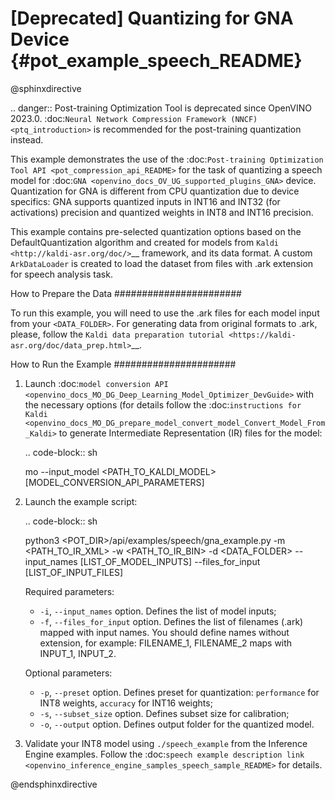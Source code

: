 # [Deprecated] Quantizing for GNA Device {#pot_example_speech_README}

@sphinxdirective

.. danger:: Post-training Optimization Tool is deprecated since OpenVINO 2023.0. :doc:`Neural Network Compression Framework (NNCF) <ptq_introduction>` is recommended for the post-training quantization instead.

This example demonstrates the use of the :doc:`Post-training Optimization Tool API <pot_compression_api_README>` for the task of quantizing a speech model for :doc:`GNA <openvino_docs_OV_UG_supported_plugins_GNA>` device. Quantization for GNA is different from CPU quantization due to device specifics: GNA supports quantized inputs in INT16 and INT32 (for activations) precision and quantized weights in INT8 and INT16 precision.

This example contains pre-selected quantization options based on the DefaultQuantization algorithm and created for models from `Kaldi <http://kaldi-asr.org/doc/>`__ framework, and its data format.
A custom ``ArkDataLoader`` is created to load the dataset from files with .ark extension for speech analysis task.

How to Prepare the Data
#######################

To run this example, you will need to use the .ark files for each model input from your ``<DATA_FOLDER>``.
For generating data from original formats to .ark, please, follow the `Kaldi data preparation tutorial <https://kaldi-asr.org/doc/data_prep.html>`__.

How to Run the Example
######################

1. Launch :doc:`model conversion API <openvino_docs_MO_DG_Deep_Learning_Model_Optimizer_DevGuide>` with the necessary options (for details follow the :doc:`instructions for Kaldi <openvino_docs_MO_DG_prepare_model_convert_model_Convert_Model_From_Kaldi>` to generate Intermediate Representation (IR) files for the model:

   .. code-block:: sh

      mo --input_model <PATH_TO_KALDI_MODEL> [MODEL_CONVERSION_API_PARAMETERS]


2. Launch the example script:

   .. code-block:: sh

      python3 <POT_DIR>/api/examples/speech/gna_example.py -m <PATH_TO_IR_XML> -w <PATH_TO_IR_BIN> -d <DATA_FOLDER> --input_names [LIST_OF_MODEL_INPUTS] --files_for_input [LIST_OF_INPUT_FILES]


   Required parameters:

   - ``-i``, ``--input_names`` option. Defines the list of model inputs;
   - ``-f``, ``--files_for_input`` option. Defines the list of filenames (.ark) mapped with input names. You should define names without extension, for example: FILENAME_1, FILENAME_2 maps with INPUT_1, INPUT_2.

   Optional parameters:

   - ``-p``, ``--preset`` option. Defines preset for quantization: ``performance`` for INT8 weights, ``accuracy`` for INT16 weights;
   - ``-s``, ``--subset_size`` option. Defines subset size for calibration;
   - ``-o``, ``--output`` option. Defines output folder for the quantized model.

3. Validate your INT8 model using ``./speech_example`` from the Inference Engine examples. Follow the :doc:`speech example description link <openvino_inference_engine_samples_speech_sample_README>` for details.

@endsphinxdirective
